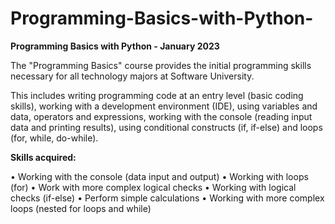 # Programming-Basics-with-Python-

**Programming Basics with Python - January 2023**

The "Programming Basics" course provides the initial programming skills necessary for all technology majors at Software University. 

This includes writing programming code at an entry level (basic coding skills), working with a development environment (IDE), 
using variables and data, operators and expressions, working with the console (reading input data and printing results),
using conditional constructs (if, if-else) and loops (for, while, do-while).

**Skills acquired:**

•	Working with the console (data input and output)
•	Working with loops (for)
•	Work with more complex logical checks
•	Working with logical checks (if-else)
•	Perform simple calculations
•	Working with more complex loops (nested for loops and while)
